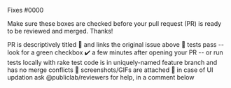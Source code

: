 Fixes #0000

Make sure these boxes are checked before your pull request (PR) is ready to be reviewed and merged. Thanks!

 PR is descriptively titled 📑 and links the original issue above 🔗
 tests pass -- look for a green checkbox ✔️ a few minutes after opening your PR -- or run tests locally with rake test
 code is in uniquely-named feature branch and has no merge conflicts 📁
 screenshots/GIFs are attached 📎 in case of UI updation
 ask @publiclab/reviewers for help, in a comment below
